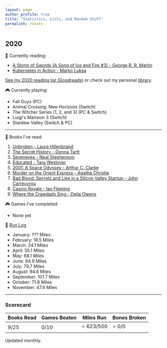 ```yaml
---
layout: page
author_profile: true
title: "Statistics, Lists, and Random Stuff"
permalink: /stats
---
```


## 2020

:book: Currently reading:
- [A Storm of Swords (A Song of Ice and Fire #3) - George R. R. Martin][b8]
- [Kubernetes in Action - Marko Luksa][b9]

[See my 2020 reading list (Goodreads)][b0] or check out my personal [library][].

:video_game: Currently playing:
- Fall Guys (PC)
- Animal Crossing: New Horizons (Switch)
- The Witcher Series (1, 2, and 3) (PC & Switch)
- Luigi's Mansion 3 (Switch)
- Stardew Valley (Switch & PC)

---

:book: Books I've read:
1. [Unbroken - Laura Hillenbrand][b1]
2. [The Secret History - Donna Tartt][b2]
3. [Seveneves - Neal Stephenson][b3]
4. [Educated - Tara Westover][b4]
5. [2001: A Space Odyssey - Arthur C. Clarke][b5]
6. [Murder on the Orient Express - Agatha Christie][b6]
7. [Bad Blood: Secrets and Lies in a Silicon Valley Startup - John Carreuyrou][b7]
8. [Casino Royale - Ian Fleming][b10]
9. [Where the Crawdads Sing - Delia Owens][b11]

:video_game: Games I've completed:
- None yet

:running: [Run Log][r0]
- January: ??? Miles
- February: 18.5 Miles
- March: 24.1 Miles
- April: 55.1 Miles
- May: 68.1 Miles
- June: 64.9 Miles
- July: 79.7 Miles 
- August: 94.6 Miles
- September: 101.7 Miles
- October: 71.8 Miles
- November: 47.9 Miles
---

### Scorecard

| Books Read | Games Beaten | Miles Run      | Bones Broken |
|------------|--------------|----------------|--------------|
| 9/25       | 0/10         | :star: 623/500 | :star: 0/0   |

Updated monthly.

<!-- References/Links -->
[library]: /library
<!-- books -->
[b0]:  https://www.goodreads.com/review/list/44353038-dakota-chambers?shelf=2020-reading-list
[b1]:  https://www.goodreads.com/book/show/8664353-unbroken
[b2]:  https://www.goodreads.com/book/show/653135.The_Secret_History
[b3]:  https://www.goodreads.com/book/show/22826126-seveneves
[b4]:  https://www.goodreads.com/book/show/35133922-educated
[b5]:  https://www.goodreads.com/book/show/70535.2001
[b6]:  https://www.goodreads.com/book/show/34217486-murder-on-the-orient-express
[b7]:  https://www.goodreads.com/book/show/37976541-bad-blood
[b8]:  https://www.goodreads.com/book/show/10396652-a-storm-of-swords
[b9]:  https://www.goodreads.com/book/show/34013922-kubernetes-in-action
[b10]: https://www.goodreads.com/book/show/3758.Casino_Royale
[b11]: https://www.goodreads.com/book/show/36809135-where-the-crawdads-sing
<!-- running -->
[r0]:  https://www.strava.com/athletes/30402150
